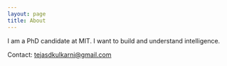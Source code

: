 ```yaml
---
layout: page
title: About
---
```


I am a PhD candidate at MIT. I want to build and understand intelligence. 

Contact: tejasdkulkarni@gmail.com
